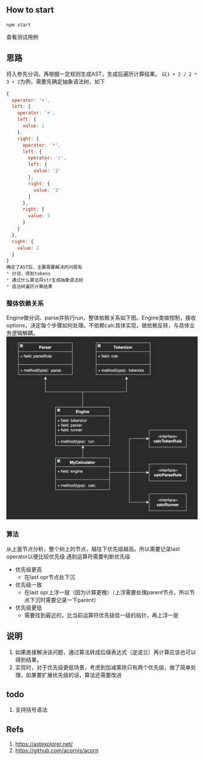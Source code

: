## How to start
```
npm start
```
查看测试用例
## 思路
将入参先分词，再根据一定规则生成AST，生成后遍历计算结果。
以```1 + 2 / 2 * 3 + 2```为例，需要先确定抽象语法树，如下
```js
{
  operator: '+',
  left: {
    operator: '+',
    left: {
      value: 1
    },
    right: {
      operator: '*',
      left: {
        operator: '/',
        left: {
          value: '2'
        },
        right: {
          value: '2'
        }
      },
      right: {
        value: 3
      }
    }
  },
  right: {
    value: 2
  }
}
确定了AST后，主要需要解决的问题有
* 分词，得到tokens
* 通过什么算法将str生成抽象语法树
* 语法树遍历计算结果
```
### 整体依赖关系
Engine做分词、parse并执行run，整体依赖关系如下图。Engine类做控制，接收options，决定每个步骤如何处理。不依赖calc具体实现，做依赖反转，与具体业务逻辑解耦。
![](./assets/1.png)
### 算法
从上面节点分析，整个树上的节点，越往下优先级越高。所以需要记录last operator以便比较优先级
遇到运算符需要判断优先级
* 优先级更高
  * 在last opr节点处下沉
* 优先级一致
  * 在last opr上浮一层（因为计算更晚）（上浮需要处理parent节点，所以节点下沉时需要记录一下parent）
* 优先级更低
  * 需要找到最近的，比当前运算符优先级低一级的指针，再上浮一层
## 说明
1. 如果直接解决该问题，通过算法转成后缀表达式（逆波兰）再计算应该也可以得到结果。
2. 实现时，对于优先级更低场景，考虑到加减乘除只有两个优先级，做了简单处理，如果要扩展优先级的话，算法还需要改进
## todo
1. 支持括号语法
## Refs
1. https://astexplorer.net/
2. https://github.com/acornjs/acorn